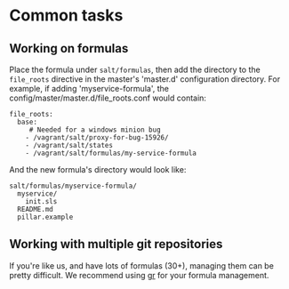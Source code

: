 # Common tasks

## Working on formulas

Place the formula under `salt/formulas`, then add the directory to the `file_roots` directive in the master's 'master.d' configuration directory. For example, if adding 'myservice-formula', the config/master/master.d/file_roots.conf would contain:

```
file_roots:
  base:
     # Needed for a windows minion bug 
    - /vagrant/salt/proxy-for-bug-15926/
    - /vagrant/salt/states
    - /vagrant/salt/formulas/my-service-formula
```

And the new formula's directory would look like:

```
salt/formulas/myservice-formula/
  myservice/
    init.sls
  README.md
  pillar.example
```


## Working with multiple git repositories

If you're like us, and have lots of formulas (30+), managing them can be pretty difficult. We recommend using [gr](https://github.com/mixu/gr) for your formula management.

